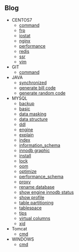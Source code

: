 ## Blog
* CENTOS7
  - [command](blog/centos7/command.md)
  - [frp](blog/centos7/frp.md)
  - [iostat](blog/centos7/iostat.md)
  - [nginx](blog/centos7/nginx.md)
  - [performance](blog/centos7/performance.md)
  - [redis](blog/centos7/redis.md)
  - [ssr](blog/centos7/ssr.md)
  - [vim](blog/centos7/vim.md)
* GIT
  - [command](blog/git/command.md)
* JAVA
  - [synchronized](blog/java/synchronized.md)
  - [generate bill code](blog/java/generate%20bill%20code.md)
  - [generate random code](blog/java/generate%20random%20code.md)
* MYSQL
  - [backup](blog/mysql/backup.md)
  - [basic](blog/mysql/basic.md)
  - [data masking](blog/mysql/data%20masking.md)
  - [data structure](blog/mysql/data%20structure.md)
  - [ddl](blog/mysql/ddl.md)
  - [engine](blog/mysql/engine.md)
  - [explain](blog/mysql/explain.md)
  - [index](blog/mysql/index.md)
  - [information_schema](blog/mysql/information_schema.md)
  - [innodb graphic](blog/mysql/innodb%20graphic.md)
  - [install](blog/mysql/install.md)
  - [lock](blog/mysql/lock.md)
  - [oom](blog/mysql/oom.md)
  - [optimize](blog/mysql/optimize.md)
  - [performance_schema](blog/mysql/performance_schema.md)
  - [proxy](blog/mysql/proxy.md)
  - [rename database](blog/mysql/rename%20database.md)
  - [show engine innodb status](blog/mysql/show%20engine%20innodb%20status.md)
  - [show profile](blog/mysql/show%20profile.md)
  - [table partitioning](blog/mysql/table%20partitioning.md)
  - [tablespace](blog/mysql/tablespace.md)
  - [tips](blog/mysql/tips.md)
  - [virtual columns](blog/mysql/virtual%20columns.md)
  - [xjd](blog/mysql/xjd.md)
* Tomcat
  - [cmd](blog/tomcat/tomcat.md)
* WINDOWS
  - [cmd](blog/windows/cmd.md)
